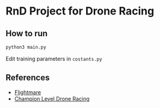 # RnD Project for Drone Racing

## How to run
```bash
python3 main.py
```

Edit training parameters in `costants.py`

## References
- [Flightmare](https://rpg.ifi.uzh.ch/docs/CoRL20_Yunlong.pdf)
- [Champion Level Drone Racing](https://www.nature.com/articles/s41586-023-06419-4)
